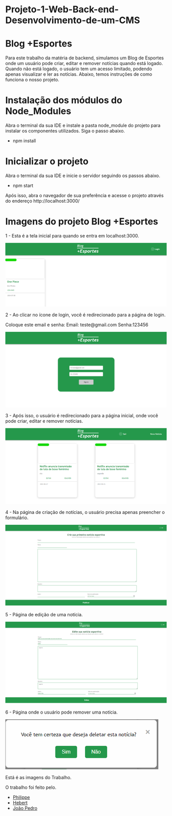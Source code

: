 # Projeto-1-Web-Back-end-Desenvolvimento-de-um-CMS
<h1>Blog +Esportes</h1>
<p>Para este trabalho da matéria de backend, simulamos um Blog de Esportes onde um usuário pode criar, editar e remover notícias quando está logado. Quando não está logado, o usuário tem um acesso limitado, podendo apenas visualizar e ler as notícias. Abaixo, temos instruções de como funciona o nosso projeto.</p>

<h1>Instalação dos módulos do Node_Modules</h1>
<p>Abra o terminal da sua IDE e instale a pasta node_module do projeto para instalar os componentes utilizados. Siga o passo abaixo.</p>
  <ul>
   <li>npm install</li>
  </ul>

<h1>Inicializar o projeto</h1>
<p>Abra o terminal da sua IDE e inicie o servidor seguindo os passos abaixo.</p>
  <ul>
   <li>npm start</li>
  </ul>

<p>Após isso, abra o navegador de sua preferência e acesse o projeto através do endereço http://localhost:3000/</p>

<h1>Imagens do projeto Blog +Esportes</h1>

<p>1 - Esta é a tela inicial para quando se entra em localhost:3000.</p>
<img src="/Figuras/1.PNG" alt="Página inicial">
<br>
<p>2 - Ao clicar no ícone de login, você é redirecionado para a página de login.</p>
<p>Coloque este email e senha: Email: teste@gmail.com Senha:123456</p>
<img src="/Figuras/2.PNG" alt="Login">
<br>
<p>3 - Após isso, o usuário é redirecionado para a página inicial, onde você pode criar, editar e remover notícias.</p>
<img src="/Figuras/4.PNG" alt="Home">
<br>
<p>4 - Na página de criação de notícias, o usuário precisa apenas preencher o formulário.</p>
<img src="/Figuras/3.PNG" alt="Formulário">
<br>
<p>5 - Página de edição de uma notícia.</p>
<img src="/Figuras/5.PNG" alt="Edição">
<br>
<p>6 - Página onde o usuário pode remover uma notícia.</p>
<img src="/Figuras/6.PNG" alt="Edição">
<br>
<p>Está é as imagens do Trabalho.</p> 
<p>O trabalho foi feito pelo.</p>
<ul>
<li><a href="https://github.com/philippe-piu">Philippe</a></li>
<li><a href="https://github.com/hebertwilly">Hebert</a></li>
<li><a href="https://github.com/JPMontilha">João Pedro</a></li>
</ul>
